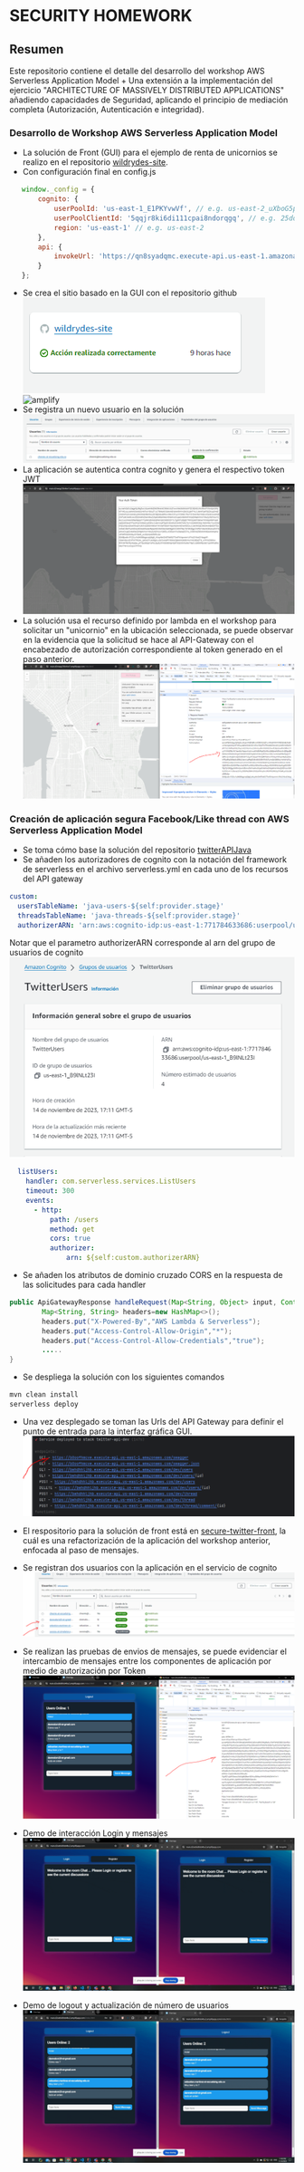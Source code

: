 # SECURITY HOMEWORK
## Resumen
Este repositorio contiene el detalle del desarrollo del workshop AWS Serverless Application Model + Una extensión a la implementación del ejercicio "ARCHITECTURE OF MASSIVELY DISTRIBUTED APPLICATIONS" añadiendo capacidades de Seguridad, aplicando el principio de mediación completa (Autorización, Autenticación e integridad).

### Desarrollo de Workshop AWS Serverless Application Model

 - La solución de Front (GUI) para el ejemplo de renta de unicornios se realizo en el repositorio [wildrydes-site](https://github.com/sc-martinez/wildrydes-site).
 - Con configuración final en config.js
 ```javascript
    window._config = {
        cognito: {
            userPoolId: 'us-east-1_E1PKYvwVf', // e.g. us-east-2_uXboG5pAb
            userPoolClientId: '5qqjr8ki6di111cpai8ndorqgq', // e.g. 25ddkmj4v6hfsfvruhpfi7n4hv
            region: 'us-east-1' // e.g. us-east-2
        },
        api: {
            invokeUrl: 'https://qn8syadqmc.execute-api.us-east-1.amazonaws.com/prod' // e.g. https://rc7nyt4tql.execute-api.us-west-2.amazonaws.com/prod',
        }
    };
 ```
 - Se crea el sitio basado en la GUI con el repositorio github
    ![amplify](docs/AmplifySite.PNG)
    ![amplify](docs/amplifyDeployed.PNG)
 - Se registra un nuevo usuario en la solución
   ![amplify](docs/newUser.PNG)
 - La aplicación se autentica contra cognito y genera el respectivo token JWT
   ![amplify](docs/authToken.PNG)
 - La solución usa el recurso definido por lambda en el workshop para solicitar un "unicornio" en la ubicación seleccionada, se puede observar en la evidencia que la solicitud se hace al API-Gateway con el encabezado de autorización correspondiente al token generado en el paso anterior.
   ![amplify](docs/sendRequestWithAuth.PNG)


### Creación de aplicación segura Facebook/Like thread con  AWS Serverless Application Model
- Se toma cómo base la solución del repositorio [twitterAPIJava](https://github.com/sc-martinez/twitterJavaAPI) 
- Se añaden los autorizadores de cognito con la notación del framework de serverless en el archivo serverless.yml en cada uno de los recursos del API gateway
```yml
custom:
  usersTableName: 'java-users-${self:provider.stage}'
  threadsTableName: 'java-threads-${self:provider.stage}'
  authorizerARN: 'arn:aws:cognito-idp:us-east-1:771784633686:userpool/us-east-1_B9lNLt23I'
```
Notar que el parametro authorizerARN corresponde al arn del grupo de usuarios de cognito
![cognito](docs/cognito2.PNG)

```yml
  listUsers:
    handler: com.serverless.services.ListUsers
    timeout: 300
    events:
      - http:
          path: /users
          method: get
          cors: true
          authorizer:
              arn: ${self:custom.authorizerARN}
```
- Se añaden los atributos de dominio cruzado CORS en la respuesta de las solicitudes para cada handler
```java
public ApiGatewayResponse handleRequest(Map<String, Object> input, Context context){
        Map<String, String> headers=new HashMap<>();
        headers.put("X-Powered-By","AWS Lambda & Serverless");
        headers.put("Access-Control-Allow-Origin","*");
        headers.put("Access-Control-Allow-Credentials","true");
        .....
}
```
- Se despliega la solución con los siguientes comandos
```bash
mvn clean install
serverless deploy
```
- Una vez desplegado se toman las Urls del API Gateway para definir el punto de entrada para la interfaz gráfica GUI.
  ![endpoint](docs/endpoint.PNG)
- El respositorio para la solución de front está en [secure-twitter-front](https://github.com/sc-martinez/secure-twitter-front), la cuál es una refactorización de la aplicación del workshop anterior, enfocada al paso de mensajes. 
- Se registran dos usuarios con la aplicación en el servicio de cognito 
![users](docs/users.PNG)
- Se realizan las pruebas de envios de mensajes, se puede evidenciar el intercambio de mensajes entre los componentes de aplicación por medio de autorización por Token
  ![auth](docs/auth.PNG)
- Demo de interacción Login y mensajes
   ![demo1](docs/Recording%202023-11-14%20at%2023.48.55.gif)

- Demo de logout y actualización de número de usuarios
   ![demo2](docs/Recording%202023-11-14%20at%2023.49.38.gif)
